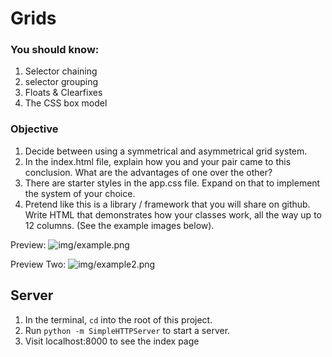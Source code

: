 # Grids

### You should know:

1. Selector chaining
1. selector grouping
1. Floats & Clearfixes
1. The CSS box model

### Objective

1. Decide between using a symmetrical and asymmetrical grid system.
1. In the index.html file, explain how you and your pair came to this
   conclusion. What are the advantages of one over the other?
1. There are starter styles in the app.css file. Expand on that to
   implement the system of your choice.
1. Pretend like this is a library / framework that you will share on
   github. Write HTML that demonstrates how your classes work, all the
way up to 12 columns. (See the example images below).


Preview:
![img/example.png](img/example.png)

Preview Two:
![img/example2.png](img/example2.png)

## Server
1. In the terminal, `cd` into the root of this project.
1. Run `python -m SimpleHTTPServer` to start a server.
1. Visit localhost:8000 to see the index page

